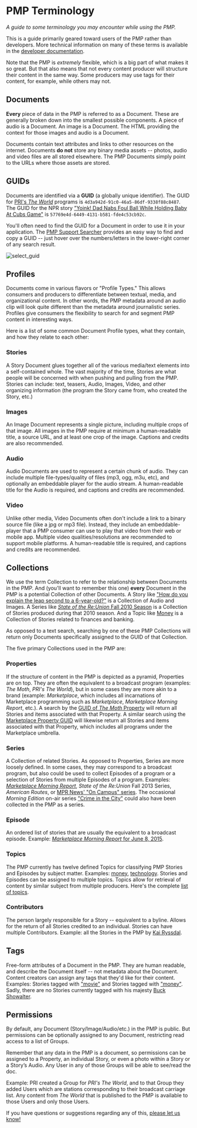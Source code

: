 # PMP Terminology

*A guide to some terminology you may encounter while using the PMP.*

This is a guide primarily geared toward users of the PMP rather than developers. More technical information on many of these terms is available in the [developer documentation](https://support.pmp.io/docs).

Note that the PMP is *extremely* flexible, which is a big part of what makes it so great. But that also means that not every content producer will structure their content in the same way. Some producers may use tags for their content, for example, while others may not.

## Documents

**Every** piece of data in the PMP is referred to as a Document. These are generally broken down into the smallest possible components. A piece of audio is a Document. An image is a Document. The HTML providing the context for those images and audio is a Document.

Documents contain text attributes and links to other resources on the internet. Documents **do not** store any binary media assets -- photos, audio and video files are all stored elsewhere. The PMP Documents simply point to the URLs where those assets are stored.

## GUIDs

Documents are identified via a **GUID** (a globally unique identifier). The GUID for [PRI's *The World*](https://support.pmp.io/search?text=guid%3A4d3a942d-91c0-46a5-86df-9338f88c8487) programs is `4d3a942d-91c0-46a5-86df-9338f88c8487`. The GUID for the NPR story ["Yoink! Dad Nabs Foul Ball While Holding Baby At Cubs Game"](http://www.npr.org/sections/thetwo-way/2015/06/24/417116256/yoink-dad-nabs-foul-ball-while-holding-baby-at-cubs-game?ft=nprml&f=417116256) is `57769e4d-6449-4131-b581-fde4c53cb92c`.

You'll often need to find the GUID for a Document in order to use it in your application. The [PMP Support Searcher](https://support.pmp.io/) provides an easy way to find and copy a GUID -- just hover over the numbers/letters in the lower-right corner of any search result.

![select_guid](https://cloud.githubusercontent.com/assets/4427754/8620782/ea07852c-26ef-11e5-8b8e-3b1368552469.png)

## Profiles

Documents come in various flavors or "Profile Types." This allows consumers and producers to differentiate between textual, media, and organizational content. In other words, the PMP metadata around an audio clip will look quite different than the metadata around journalistic series. Profiles give consumers the flexibility to search for and segment PMP content in interesting ways.

Here is a list of some common Document Profile types, what they contain, and how they relate to each other:

### Stories

A Story Document glues together all of the various media/text elements into a self-contained whole. The vast majority of the time, Stories are what people will be concerned with when pushing and pulling from the PMP. Stories can include: text, teasers, Audio, Images, Video, and other organizing information (the program the Story came from, who created the Story, etc.)

### Images

An Image Document represents a single picture, including multiple crops of that image. All images in the PMP require at minimum a human-readable title, a source URL, and at least one crop of the image. Captions and credits are also recommended.

### Audio

Audio Documents are used to represent a certain chunk of audio. They can include multiple file-types/quality of files (mp3, ogg, m3u, etc), and optionally an embeddable player for the audio stream. A human-readable title for the Audio is required, and captions and credits are recommended.

### Video

Unlike other media, Video Documents often don't include a link to a binary source file (like a jpg or mp3 file). Instead, they include an embeddable-player that a PMP consumer can use to play that video from their web or mobile app. Multiple video qualities/resolutions are recommended to support mobile platforms. A human-readable title is required, and captions and credits are recommended.

## Collections

We use the term Collection to refer to the relationship between Documents in the PMP. And (you'll want to remember this one) **every** Document in the PMP is a potential Collection of other Documents. A Story like ["How do you explain the leap second to a 6-year-old?"](https://support.pmp.io/search?advanced=1&guid=fb5ef942-1e1e-4ef0-a188-e188c1ad199f) is a Collection of Audio and Images. A Series like [*State of the Re:Union* Fall 2010 Season](https://support.pmp.io/search?advanced=1&guid=fc55819c-cddc-4b1a-adf8-590b78150cdf) is a Collection of Stories produced during that 2010 season. And a Topic like [Money](https://support.pmp.io/search?advanced=1&guid=4d0acb4c-7057-4771-987d-97fc21ad0bcc) is a Collection of Stories related to finances and banking.

As opposed to a text search, searching by one of these PMP Collections will return only Documents specifically assigned to the GUID of that Collection.

The five primary Collections used in the PMP are:

### Properties

If the structure of content in the PMP is depicted as a pyramid, Properties are on top. They are often the equivalent to a broadcast program (examples: *The Moth*, *PRI's The World*), but in some cases they are more akin to a brand (example: *Marketplace*, which includes all incarnations of Marketplace programming such as *Marketplace*, *Marketplace Morning Report*, etc.).  A search by the [GUID of *The Moth* Property](https://support.pmp.io/search?advanced=1&collection=9a5e5095-c9a5-44cc-9788-4093d6390c7e) will return all Stories and items associated with that Property. A similar search using the [Marketplace Property GUID](https://support.pmp.io/search?advanced=1&collection=3e3b6243-31c6-4686-bb88-a8e8446f0c2a) will likewise return all Stories and items associated with that Property, which includes all programs under the Marketplace umbrella.

### Series

A Collection of related Stories. As opposed to Properties, Series are more loosely defined. In some cases, they may correspond to a broadcast program, but also could be used to collect Episodes of a program or a selection of Stories from multiple Episodes of a program. Examples: [*Marketplace Morning Report*](https://support.pmp.io/search?advanced=1&collection=a9ce9da3-5798-4e99-90ce-43980df38e85), *State of the Re:Union* Fall 2013 Series, *American Routes*, or [MPR News' "On Campus" series](https://support.pmp.io/search?advanced=1&collection=a5eb210c-1256-4f1a-b597-7c1467a2c846&profile=story).  The occasional *Morning Edition* on-air series ["Crime in the City"](http://www.npr.org/series/13795507/crime-in-the-city) could also have been collected in the PMP as a series.

### Episode

An ordered list of stories that are usually the equivalent to a broadcast episode. Example: [*Marketplace Morning Report* for June 8, 2015](https://support.pmp.io/search?advanced=1&collection=6ec0c8d8-78e1-4004-86ef-4bd5db60c7ed).

### Topics

The PMP currently has twelve defined Topics for classifying PMP Stories and Episodes by subject matter. Examples: [money](https://support.pmp.io/search?advanced=1&collection=4d0acb4c-7057-4771-987d-97fc21ad0bcc&profile=story), [technology](https://support.pmp.io/search?advanced=1&collection=3f829119-5310-43b9-acc5-0f36a51aae42&profile=story). Stories and Episodes can be assigned to multiple topics. Topics allow for retrieval of content by similar subject from multiple producers. Here's the complete [list of topics](https://support.pmp.io/docs#best-practices-collection-links).

### Contributors

The person largely responsible for a Story -- equivalent to a byline. Allows for the return of all Stories credited to an individual. Stories can have multiple Contributors. Example: all the Stories in the PMP by [Kai Ryssdal](https://support.pmp.io/search?advanced=1&collection=ffdef6fe-a061-4f1c-8fd3-a0b688727f36&profile=story).

## Tags

Free-form attributes of a Document in the PMP. They are human readable, and describe the Document itself -- not metadata about the Document. Content creators can assign any tags that they'd like for their content. Examples: Stories tagged with ["movie"](https://support.pmp.io/search?advanced=1&tag=Movie&profile=story) and Stories tagged with ["money"](https://support.pmp.io/search?advanced=1&tag=Money&profile=story). Sadly, there are no Stories currently tagged with his majesty [Buck Showalter](https://support.pmp.io/search?advanced=1&tag=Buck%20Showalter&profile=story).

## Permissions

By default, any Document (Story/Image/Audio/etc.) in the PMP is public. But permissions can be optionally assigned to any Document, restricting read access to a list of Groups.

Remember that any data in the PMP is a document, so permissions can be assigned to a Property, an individual Story, or even a photo within a Story or a Story’s Audio. Any User in any of those Groups will be able to see/read the doc.

Example: PRI created a Group for *PRI's The World*, and to that Group they added Users which are stations corresponding to their broadcast carriage list.  Any content from *The World* that is published to the PMP is available to those Users and only those Users.

If you have questions or suggestions regarding any of this, [please let us know!](mailto:support@publicmediaplatform.org)
